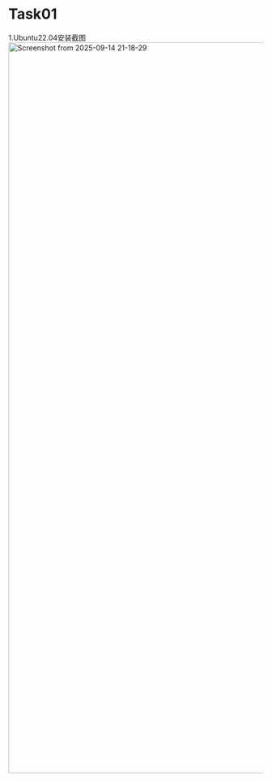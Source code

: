 # Task01

1.Ubuntu22.04安装截图
<img width="2560" height="1440" alt="Screenshot from 2025-09-14 21-18-29" src="https://github.com/user-attachments/assets/be605900-52bc-4976-92a3-7eb68701d10c" />
